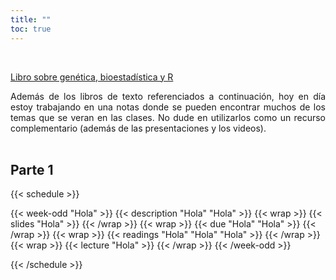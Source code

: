 ```yaml
---
title: ""
toc: true
---
```




<br>

<div class="sds-book">

[Libro sobre genética, bioestadística y R](https://leo4luffy.github.io/libro_genetica_R/)

</div>

<div style="text-align: justify">
Además de los libros de texto referenciados a continuación, hoy en día estoy trabajando en una notas donde se pueden encontrar muchos de los temas que se veran en las clases. No dude en utilizarlos como un recurso complementario (además de las presentaciones y los videos).
</div>

<br>


 ## Parte 1 
 {{< schedule >}}

{{< week-odd "Hola" >}}
  {{< description "Hola" "Hola" >}}
  {{< wrap >}}
{{< slides "Hola" >}}
{{< /wrap >}}
  {{< wrap >}}
{{< due "Hola" "Hola" >}}
{{< /wrap >}}
  {{< wrap >}}
{{< readings "Hola" "Hola" "Hola" >}}
{{< /wrap >}}
  {{< wrap >}}
{{< lecture "Hola" >}}
{{< /wrap >}}
{{< /week-odd >}}

{{< /schedule >}}

